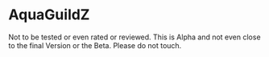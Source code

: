 AquaGuildZ
==========

Not to be tested or even rated or reviewed. This is Alpha and not even close to the final Version or the Beta. Please do not touch.
